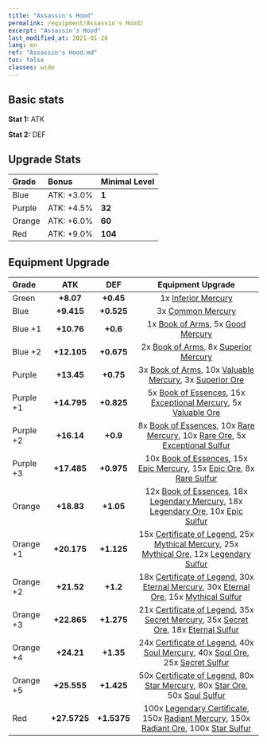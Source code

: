 ```yaml
---
title: "Assassin's Hood"
permalink: /equipment/Assassin's Hood/
excerpt: "Assassin's Hood"
last_modified_at: 2021-01-26
lang: en
ref: "Assassin's Hood.md"
toc: false
classes: wide
---
```


## Basic stats
 **Stat 1:** ATK

 **Stat 2:** DEF

## Upgrade Stats
  |     Grade    |   Bonus | Minimal Level | 
  |:-------------|:--------|:--------------| 
  | Blue | ATK: +3.0% | **1** | 
  | Purple | ATK: +4.5% | **32** | 
  | Orange | ATK: +6.0% | **60** | 
  | Red | ATK: +9.0% | **104** | 


## Equipment Upgrade
  |          Grade      | ATK | DEF | Equipment Upgrade |
  |:--------------------|:---------:|:---------:|:----------------:|
  | Green | **+8.07** | **+0.45** | 1x [ Inferior Mercury](/Items/mat_27/) |
  | Blue | **+9.415** | **+0.525** | 3x [ Common Mercury](/Items/mat_65/) |
  | Blue +1 | **+10.76** | **+0.6** | 1x [ Book of Arms](/Items/mat_32/), 5x [ Good Mercury](/Items/mat_102/) |
  | Blue +2 | **+12.105** | **+0.675** | 2x [ Book of Arms](/Items/mat_71/), 8x [ Superior Mercury](/Items/mat_15/) |
  | Purple | **+13.45** | **+0.75** | 3x [ Book of Arms](/Items/mat_6/), 10x [ Valuable Mercury](/Items/mat_58/), 3x [ Superior Ore](/Items/mat_13/) |
  | Purple +1 | **+14.795** | **+0.825** | 5x [ Book of Essences](/Items/mat_44/), 15x [ Exceptional Mercury](/Items/mat_91/), 5x [ Valuable Ore](/Items/mat_55/) |
  | Purple +2 | **+16.14** | **+0.9** | 8x [ Book of Essences](/Items/mat_84/), 10x [ Rare Mercury](/Items/mat_29/), 10x [ Rare Ore](/Items/mat_2/), 5x [ Exceptional Sulfur](/Items/mat_1/) |
  | Purple +3 | **+17.485** | **+0.975** | 10x [ Book of Essences](/Items/mat_20/), 15x [ Epic Mercury](/Items/mat_70/), 15x [ Epic Ore](/Items/mat_42/), 8x [ Rare Sulfur](/Items/mat_46/) |
  | Orange | **+18.83** | **+1.05** | 12x [ Book of Essences](/Items/mat_60/), 18x [ Legendary Mercury](/Items/mat_3/), 18x [ Legendary Ore](/Items/mat_81/), 10x [ Epic Sulfur](/Items/mat_83/) |
  | Orange +1 | **+20.175** | **+1.125** | 15x [ Certificate of Legend](/Items/mat_96/), 25x [ Mythical Mercury](/Items/mat_50/), 25x [ Mythical Ore](/Items/mat_23/), 12x [ Legendary Sulfur](/Items/mat_18/) |
  | Orange +2 | **+21.52** | **+1.2** | 18x [ Certificate of Legend](/Items/mat_25/), 30x [ Eternal Mercury](/Items/mat_62/), 30x [ Eternal Ore](/Items/mat_36/), 15x [ Mythical Sulfur](/Items/mat_35/) |
  | Orange +3 | **+22.865** | **+1.275** | 21x [ Certificate of Legend](/Items/mat_38/), 35x [ Secret Mercury](/Items/mat_22/), 35x [ Secret Ore](/Items/mat_99/), 18x [ Eternal Sulfur](/Items/mat_97/) |
  | Orange +4 | **+24.21** | **+1.35** | 24x [ Certificate of Legend](/Items/mat_100/), 40x [ Soul Mercury](/Items/mat_34/), 40x [ Soul Ore](/Items/mat_8/), 25x [ Secret Sulfur](/Items/mat_7/) |
  | Orange +5 | **+25.555** | **+1.425** | 50x [ Certificate of Legend](/Items/mat_11/), 80x [ Star Mercury](/Items/mat_98/), 80x [ Star Ore](/Items/mat_72/), 50x [ Soul Sulfur](/Items/mat_73/) |
  | Red | **+27.5725** | **+1.5375** | 100x [ Legendary Certificate](/Items/mat_76/), 150x [ Radiant Mercury](/Items/mat_24/), 150x [ Radiant Ore](/Items/mat_88/), 100x [ Star Sulfur](/Items/mat_101/) |

